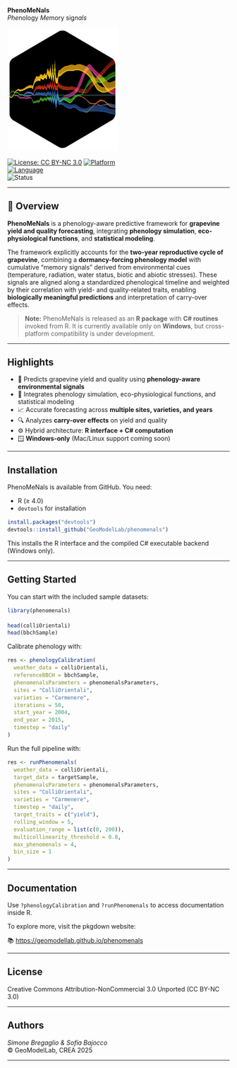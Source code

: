 **PhenoMeNals**  
*Phe*nology *Me*mory sig*nals*

<img src="man/figures/logo.png" alt="phenomenals logo" width="250" align="topt"/>  

[![License: CC BY-NC 3.0](https://img.shields.io/badge/License-CC%20BY--NC%203.0-lightgrey.svg)](https://creativecommons.org/licenses/by-nc/3.0/)
[![Platform](https://img.shields.io/badge/platform-Windows--only-blue)](https://microsoft.com)  
[![Language](https://img.shields.io/badge/language-R%20%7C%20C%23-purple)](https://cran.r-project.org/)  
![Status](https://img.shields.io/badge/status-active-brightgreen)

---

## 📖 Overview
**PhenoMeNals** is a phenology-aware predictive framework for **grapevine yield and quality forecasting**, integrating **phenology simulation**, **eco-physiological functions**, and **statistical modeling**.

The framework explicitly accounts for the **two-year reproductive cycle of grapevine**, combining a **dormancy-forcing phenology model** with cumulative “memory signals” derived from environmental cues (temperature, radiation, water status, biotic and abiotic stresses). These signals are aligned along a standardized phenological timeline and weighted by their correlation with yield- and quality-related traits, enabling **biologically meaningful predictions** and interpretation of carry-over effects.

> **Note:** PhenoMeNals is released as an **R package** with **C# routines** invoked from R. It is currently available only on **Windows**, but cross-platform compatibility is under development.

---

## Highlights

- 🍇 Predicts grapevine yield and quality using **phenology-aware environmental signals**
- 🧠 Integrates phenology simulation, eco-physiological functions, and statistical modeling
- 📈 Accurate forecasting across **multiple sites, varieties, and years**
- 🔍 Analyzes **carry-over effects** on yield and quality
- ⚙️ Hybrid architecture: **R interface + C# computation**
- 🪟 **Windows-only** (Mac/Linux support coming soon)

---

## Installation

PhenoMeNals is available from GitHub. You need:

- R (≥ 4.0)
- `devtools` for installation

```r
install.packages("devtools")
devtools::install_github("GeoModelLab/phenomenals")
```

This installs the R interface and the compiled C# executable backend (Windows only).

---

## Getting Started

You can start with the included sample datasets:

```r
library(phenomenals)

head(colliOrientali)
head(bbchSample)
```

Calibrate phenology with:

```r
res <- phenologyCalibration(
  weather_data = colliOrientali,
  referenceBBCH = bbchSample,
  phenomenalsParameters = phenomenalsParameters,
  sites = "ColliOrientali",
  varieties = "Carmenere",
  iterations = 50,
  start_year = 2004,
  end_year = 2015,
  timestep = "daily"
)
```

Run the full pipeline with:

```r
res <- runPhenomenals(
  weather_data = colliOrientali,
  target_data = targetSample,
  phenomenalsParameters = phenomenalsParameters,
  sites = "ColliOrientali",
  varieties = "Carmenere",
  timestep = "daily",
  target_traits = c("yield"),
  rolling_window = 5,
  evaluation_range = list(c(0, 200)),
  multicollinearity_threshold = 0.8,
  max_phenomenals = 4,
  bin_size = 1
)
```

---

## Documentation

Use `?phenologyCalibration` and `?runPhenomenals` to access documentation inside R.

To explore more, visit the pkgdown website:

📚 https://geomodellab.github.io/phenomenals

---

## License

Creative Commons Attribution-NonCommercial 3.0 Unported (CC BY-NC 3.0)

---

## Authors

*Simone Bregaglio & Sofia Bajocco*  
© GeoModelLab, CREA 2025

---

